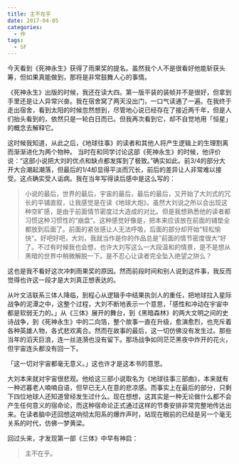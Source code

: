```yaml
---
title: 主不在乎
date: 2017-04-05
categories:
  - 作
tags:
  - SF
---
```


今天看到《死神永生》获得了雨果奖的提名。虽然我个人不是很看好他能斩获头筹，但如果真能做到，那将是非常鼓舞人心的事情。

《死神永生》出版的时候，我还在读大四。第一版平装的装帧并不是很好，但拿到手里还是让人异常兴奋。我在宿舍窝了两天没出门，一口气读通了一遍。在我终于走出宿舍，看到太阳的时候忽然想到，尽管地心说已经存在了接近两千年，但是人们抬头看到的，依然只是一轮白日而已。但我再次看到它，却不自觉地用「恒星」的概念去解释它。

这时候我知道，从此之后，《地球往事》的读者和其他人将产生逻辑上的生理割离而渐渐进化为两个物种。 当时在和同学讨论这部《死神永生》的时候，他评价说：“这部小说把大刘的优点和缺点都发挥到了极致。”确实如此。前3/4的部分大开大合潮起潮落，但最后的1/4却显得平淡而冗长，前后的差异让人非常难以接受。这点确实受人诟病。我在当年写得读后感中是这么写的：

> 小说的最后，世界的最后，宇宙的最后，最后的最后，又开始了大刘式的冗长的平铺直叙，让我感觉是在读《地球大炮》。虽然大刘说之所以会出现这种空旷感，是由于前面情节密度过大造成的对比。但是我想熟悉他的读者都习惯这种习惯性的“崩盘”。这种感觉好像是，把本来应该放在前面的铺垫全都放到后面了。前面的紧张感让人无法呼吸，后面的部分却开始”轻松愉快“。好吧好吧，大刘，我就当作是你的作品总是”前面的情节密度很大“好了。不过有时候我也会想，也许大刘写这么一大段温和的情景，是不是想从黑暗的世界中稍微解脱一下。是不忍心让读者完全坠入绝望之阱么？

这也是我不看好这次冲刺雨果奖的原因。然而前段时间和别人说到这件事，我反而觉得也许这一段才是大刘真正想表达的。

从叶文洁联系三体人降临，到程心从逻辑手中结果执剑人的重任，把地球拉入星际战争的泥潭之中，这整个过程，大刘不断地表示一个意思，「感性和冲动在宇宙中都是软弱无力的。」从《三体》展开的舞台，到《黑暗森林》的两大文明之间的史诗战争，到《死神永生》中的二向箔，整个故事一直在升级，愈演愈烈，也充斥着各种英雄人物，各式悲欢离合。然而在故事的最后，这一切仿佛没有发生过。那些当年的滔天巨浪，连一丝涟漪也没有留下。那场战争如同茫茫黑夜中炸开的花火，但宇宙连头都没有回一下。

「这一切对宇宙都毫无意义。」这也许才是这本书的意思。

大刘本来就对宇宙很悲观。他给这三部小说取名为《地球往事三部曲》，本来就有一种迟暮老人喃喃自语，但早已无人在意的悲凉感。而事实上在最后的部分，只剩下四位地球人还知道曾经发生过什么。现在想想，这其实是一种无论做什么都不会产生任何意义的宿命论，而这种宿命论正式通过这样的节奏安排非常完整地传达出来。在读者脑中还回想这响彻太阳系的爆炸声时，站现在眼前的已经是另一个毫无关系的时代，仿佛一梦黄梁。

回过头来，才发现第一部《三体》中早有神启：

> 主不在乎。
